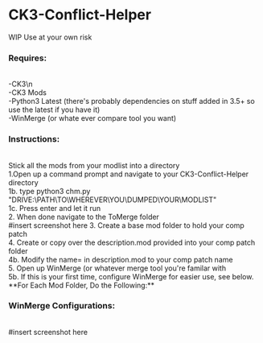 # CK3-Conflict-Helper
WIP Use at your own risk

<h3>Requires:</h3><br>
-CK3\n<br>
-CK3 Mods<br>
-Python3 Latest (there's probably dependencies on stuff added in 3.5+ so use the latest if you have it)<br>
-WinMerge (or whate ever compare tool you want)<br>
<p></p>
<h3>Instructions:</h3><br>
Stick all the mods from your modlist into a directory<br>
1.Open up a command prompt and navigate to your CK3-Conflict-Helper directory<br>
1b. type python3 chm.py "DRIVE:\PATH\TO\WHEREVER\YOU\DUMPED\YOUR\MODLIST"<br>
1c. Press enter and let it run<br>
2. When done navigate to the ToMerge folder<br>
#insert screenshot here
3. Create a base mod folder to hold your comp patch<br>
4. Create or copy over the description.mod provided into your comp patch folder<br>
4b. Modify the name= in description.mod to your comp patch name<br>
5. Open up WinMerge (or whatever merge tool you're familar with<br>
5b. If this is your first time, configure WinMerge for easier use, see below.
**For Each Mod Folder, Do the Following:**


<h3>WinMerge Configurations:</h3><br>
#insert screenshot here
